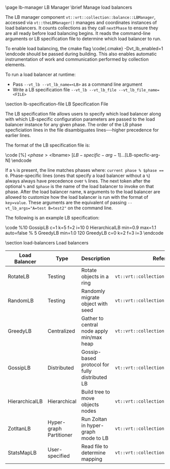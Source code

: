 \page lb-manager LB Manager
\brief Manage load balancers

The LB manager component `vt::vrt::collection::balance::LBManager`, accessed via
`vt::theLBManager()` manages and coordinates instances of load balancers. It
counts collections as they call `nextPhase` to ensure they are all ready before
load balancing begins. It reads the command-line arguments or LB specification
file to determine which load balancer to run.

To enable load balancing, the cmake flag \code{.cmake} -Dvt_lb_enabled=1
\endcode should be passed during building. This also enables automatic
instrumentation of work and communication performed by collection elements.

To run a load balancer at runtime:
  - Pass `--vt_lb --vt_lb_name=<LB>` as a command line argument
  - Write a LB specification file `--vt_lb --vt_lb_file --vt_lb_file_name=<FILE>`

\section lb-specification-file LB Specification File

The LB specification file allows users to specify which load balancer along with
which LB-specific configuration parameters are passed to the load balancer
instance for any given phase. The order of the LB phase specficiation lines in
the file disambiguates lines---higher precedence for earlier lines.

The format of the LB specification file is:

\code
[%] <$phase> <$lbname> [$LB-specific-arg-1] ... [$LB-specfic-arg-N]
\endcode

If a `%` is present, the line matches phases where:
`current phase % $phase == 0`. Phase-specific lines (ones that specify a load
balancer without a `%`) always always have precedence over `%` lines. The next
token after the optional `%` and `$phase` is the name of the load balancer to
invoke on that phase. After the load balancer name, `N` arguments to the load
balancer are allowed to customize how the load balancer is run with the format
of `key=value`. These arguments are the equivalent of passing
`--vt_lb_args="A=test B=test2"` on the command line.

The following is an example LB specification:

\code
%10 GossipLB c=1 k=5 f=2 i=10
0 HierarchicalLB min=0.9 max=1.1 auto=false
% 5 GreedyLB min=1.0
120 GreedyLB c=0 k=2 f=3 i=3
\endcode

\section load-balancers Load balancers

| Load Balancer  | Type                    | Description                                    | Reference |
| -------------- | ----------------------- | ---------------------------------------------- | --------- |
| RotateLB       | Testing                 | Rotate objects in a ring                       | `vt::vrt::collection::lb::RotateLB` |
| RandomLB       | Testing                 | Randomly migrate object with seed              | `vt::vrt::collection::lb::RandomLB` |
| GreedyLB       | Centralized             | Gather to central node apply min/max heap      | `vt::vrt::collection::lb::GreedyLB` |
| GossipLB       | Distributed             | Gossip-based protocol for fully distributed LB | `vt::vrt::collection::lb::GossipLB` |
| HierarchicalLB | Hierarchical            | Build tree to move objects nodes               | `vt::vrt::collection::lb::HierarchicalLB` |
| ZotltanLB      | Hyper-graph Partitioner | Run Zoltan in hyper-graph mode to LB           | `vt::vrt::collection::lb::ZoltanLB` |
| StatsMapLB     | User-specified          | Read file to determine mapping                 | `vt::vrt::collection::lb::StatsMapLB` |
